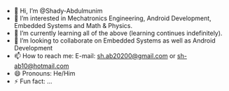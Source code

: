 - 👋 Hi, I’m @Shady-Abdulmunim
- 👀 I’m interested in Mechatronics Engineering, Android Development, Embedded Systems and Math & Physics.
- 🌱 I’m currently learning all of the above (learning continues indefinitely).
- 💞️ I’m looking to collaborate on Embedded Systems as well as Android Development
- 📫 How to reach me: E-mail: sh.ab20200@gmail.com or sh-ab10@hotmail.com
- 😄 Pronouns: He/Him
- ⚡ Fun fact: ...

<!---
Shady-Abdulmunim/Shady-Abdulmunim is a ✨ special ✨ repository because its `README.md` (this file) appears on your GitHub profile.
You can click the Preview link to take a look at your changes.
--->
